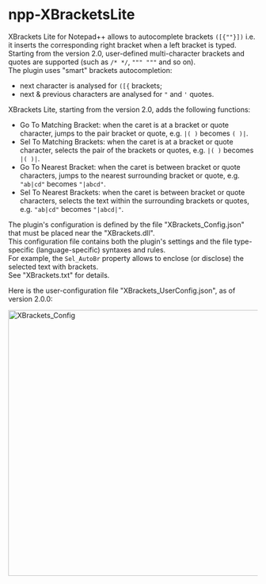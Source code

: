 # npp-XBracketsLite

XBrackets Lite for Notepad++ allows to autocomplete brackets `([{""}])` i.e. it inserts the corresponding right bracket when a left bracket is typed.  
Starting from the version 2.0, user-defined multi-character brackets and quotes are supported (such as `/* */`, `""" """` and so on).  
The plugin uses "smart" brackets autocompletion:
- next character is analysed for `([{` brackets;
- next & previous characters are analysed for `"` and `'` quotes.

XBrackets Lite, starting from the version 2.0, adds the following functions:
* Go To Matching Bracket: when the caret is at a bracket or quote character, jumps to the pair bracket or quote, e.g. `|( )` becomes `( )|`.
* Sel To Matching Brackets: when the caret is at a bracket or quote character, selects the pair of the brackets or quotes, e.g. `|( )` becomes `|( )|`.
* Go To Nearest Bracket: when the caret is between bracket or quote characters, jumps to the nearest surrounding bracket or quote, e.g. `"ab|cd"` becomes `"|abcd"`.
* Sel To Nearest Brackets: when the caret is between bracket or quote characters, selects the text within the surrounding brackets or quotes, e.g. `"ab|cd"` becomes `"|abcd|"`.

The plugin's configuration is defined by the file "XBrackets_Config.json" that must be placed near the "XBrackets.dll".  
This configuration file contains both the plugin's settings and the file type-specific (language-specific) syntaxes and rules.  
For example, the `Sel_AutoBr` property allows to enclose (or disclose) the selected text with brackets.  
See "XBrackets.txt" for details.  

Here is the user-configuration file "XBrackets_UserConfig.json", as of version 2.0.0:

<img width="698" height="536" alt="XBrackets_Config" src="https://github.com/user-attachments/assets/8cc6d122-6d2b-4b7e-8c19-91bc935fbd89" />
